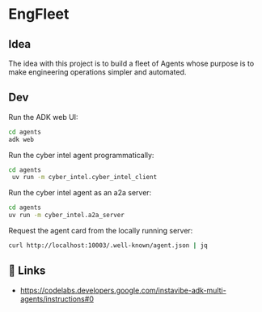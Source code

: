 # EngFleet

## Idea

The idea with this project is to build a fleet of Agents whose purpose is to make engineering operations simpler and automated.

## Dev

Run the ADK web UI:

```bash
cd agents
adk web
```

Run the cyber intel agent programmatically:

```bash
cd agents
 uv run -m cyber_intel.cyber_intel_client
```

Run the cyber intel agent as an a2a server:

```bash
cd agents
uv run -m cyber_intel.a2a_server
```

Request the agent card from the locally running server:

```bash
curl http://localhost:10003/.well-known/agent.json | jq
```

## 🔗 Links

- https://codelabs.developers.google.com/instavibe-adk-multi-agents/instructions#0
